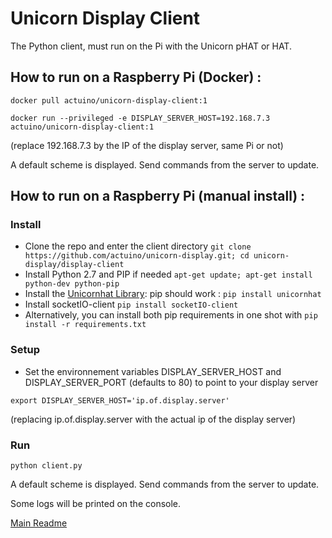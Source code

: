# Unicorn Display Client
The Python client, must run on the Pi with the Unicorn pHAT or HAT.

## How to run on a Raspberry Pi (Docker) :

`docker pull actuino/unicorn-display-client:1`

`docker run --privileged -e DISPLAY_SERVER_HOST=192.168.7.3 actuino/unicorn-display-client:1`

(replace 192.168.7.3 by the IP of the display server, same Pi or not)

A default scheme is displayed. Send commands from the server to update.

## How to run on a Raspberry Pi (manual install) :

### Install

* Clone the repo and enter the client directory
  `git clone https://github.com/actuino/unicorn-display.git; cd unicorn-display/display-client`
* Install Python 2.7 and PIP if needed
  `apt-get update; apt-get install python-dev python-pip`
* Install the [Unicornhat Library](https://github.com/pimoroni/unicorn-hat): pip should work : `pip install unicornhat`
* Install socketIO-client
  `pip install socketIO-client`
* Alternatively, you can install both pip requirements in one shot with 
  `pip install -r requirements.txt`
      
### Setup

* Set the environnement variables DISPLAY_SERVER_HOST and DISPLAY_SERVER_PORT (defaults to 80) to point to your display server

`export DISPLAY_SERVER_HOST='ip.of.display.server'`

(replacing ip.of.display.server with the actual ip of the display server)
      
### Run

`python client.py`

A default scheme is displayed. Send commands from the server to update.

Some logs will be printed on the console.

[Main Readme](../README.md)
